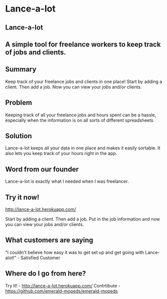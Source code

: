 # Lance-a-lot #

<!-- 
> This material was originally posted [here](http://www.quora.com/What-is-Amazons-approach-to-product-development-and-product-management). It is reproduced here for posterities sake.

There is an approach called "working backwards" that is widely used at Amazon. They work backwards from the customer, rather than starting with an idea for a product and trying to bolt customers onto it. While working backwards can be applied to any specific product decision, using this approach is especially important when developing new products or features.

For new initiatives a product manager typically starts by writing an internal press release announcing the finished product. The target audience for the press release is the new/updated product's customers, which can be retail customers or internal users of a tool or technology. Internal press releases are centered around the customer problem, how current solutions (internal or external) fail, and how the new product will blow away existing solutions.

If the benefits listed don't sound very interesting or exciting to customers, then perhaps they're not (and shouldn't be built). Instead, the product manager should keep iterating on the press release until they've come up with benefits that actually sound like benefits. Iterating on a press release is a lot less expensive than iterating on the product itself (and quicker!).

If the press release is more than a page and a half, it is probably too long. Keep it simple. 3-4 sentences for most paragraphs. Cut out the fat. Don't make it into a spec. You can accompany the press release with a FAQ that answers all of the other business or execution questions so the press release can stay focused on what the customer gets. My rule of thumb is that if the press release is hard to write, then the product is probably going to suck. Keep working at it until the outline for each paragraph flows. 

Oh, and I also like to write press-releases in what I call "Oprah-speak" for mainstream consumer products. Imagine you're sitting on Oprah's couch and have just explained the product to her, and then you listen as she explains it to her audience. That's "Oprah-speak", not "Geek-speak".

Once the project moves into development, the press release can be used as a touchstone; a guiding light. The product team can ask themselves, "Are we building what is in the press release?" If they find they're spending time building things that aren't in the press release (overbuilding), they need to ask themselves why. This keeps product development focused on achieving the customer benefits and not building extraneous stuff that takes longer to build, takes resources to maintain, and doesn't provide real customer benefit (at least not enough to warrant inclusion in the press release).
 -->
 
## Lance-a-lot ##
  

## A simple tool for freelance workers to keep track of jobs and clients. ##


## Summary ##
  Keep track of your freelance jobs and clients in one place!  Start by adding a client.  Then add a job.  Now you can view your jobs and/or clients.  

## Problem ##
  Keeping track of all your freelance jobs and hours spent can be a hassle, especially when the information is on all sorts of different spreadsheets.

## Solution ##
  Lance-a-lot keeps all your data in one place and makes it easily sortable.  It also lets you keep track of your hours right in the app.  

## Word from our founder ##
  Lance-a-lot is exactly what I needed when I was freelancer.

## Try it now! ##
  http://lance-a-lot.herokuapp.com/

  Start by adding a client.  Then add a job.  Put in the job information and now you can view your jobs and/or clients. 

## What customers are saying ##
  "I couldn't believe how easy it was to get set up and get going with Lance-alot!" - Satisfied Customer

## Where do I go from here? ##
  Try It! - http://lance-a-lot.herokuapp.com/
  Contrtibute - https://github.com/emerald-mopeds/emerald-mopeds 
